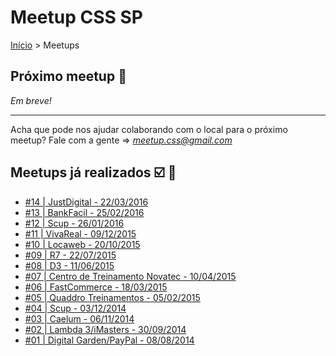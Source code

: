 Meetup CSS SP
======

[Início](../README.md) > Meetups

## Próximo meetup :calendar:

*Em breve!*

---------------------------------------

Acha que pode nos ajudar colaborando com o local para o próximo meetup? Fale com a gente => *meetup.css@gmail.com*

## Meetups já realizados :ballot_box_with_check: :facepunch:

* [#14 | JustDigital - 22/03/2016](meetups/14.md)
* [#13 | BankFacil - 25/02/2016](meetups/13.md)
* [#12 | Scup - 26/01/2016](meetups/12.md)
* [#11 | VivaReal - 09/12/2015](meetups/11.md)
* [#10 | Locaweb - 20/10/2015](meetups/10.md)
* [#09 | R7 - 22/07/2015](meetups/09.md)
* [#08 | D3 - 11/06/2015](meetups/08.md)
* [#07 | Centro de Treinamento Novatec - 10/04/2015](meetups/07.md)
* [#06 | FastCommerce - 18/03/2015](meetups/06.md)
* [#05 | Quaddro Treinamentos - 05/02/2015](meetups/05.md)
* [#04 | Scup - 03/12/2014](meetups/04.md)
* [#03 | Caelum - 06/11/2014](meetups/03.md)
* [#02 | Lambda 3/iMasters - 30/09/2014](meetups/02.md)
* [#01 | Digital Garden/PayPal - 08/08/2014](meetups/01.md)
